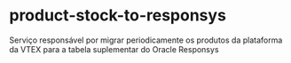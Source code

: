 # product-stock-to-responsys
Serviço responsável por migrar periodicamente os produtos da plataforma da VTEX para a tabela suplementar do Oracle Responsys
